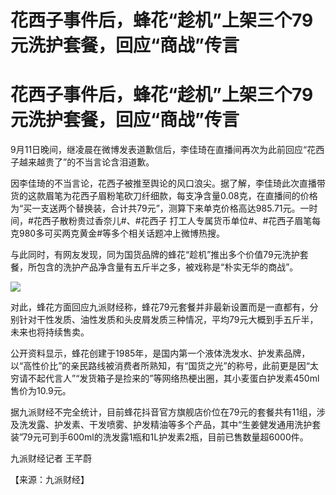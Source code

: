 # 花西子事件后，蜂花“趁机”上架三个79元洗护套餐，回应“商战”传言

# 花西子事件后，蜂花“趁机”上架三个79元洗护套餐，回应“商战”传言

9月11日晚间，继凌晨在微博发表道歉信后，李佳琦在直播间再次为此前回应“花西子越来越贵了”的不当言论含泪道歉。

因李佳琦的不当言论，花西子被推至舆论的风口浪尖。据了解，李佳琦此次直播带货的这款眉笔为花西子眉粉笔砍刀纤细款，每支净含量0.08克，在直播间的价格为“买一支送两个替换装，合计共79元”，测算下来单克价格高达985.71元。一时间，#花西子散粉贵过香奈儿#、#花西子
打工人专属货币单位#、#花西子眉笔每克980多可买两克黄金#等多个相关话题冲上微博热搜。

与此同时，有网友发现，同为国货品牌的蜂花“趁机”推出多个价值79元洗护套餐，所包含的洗护产品净含量有五斤半之多，被戏称是“朴实无华的商战”。

![](https://inews.gtimg.com/om_bt/OIyBI7mineV_EEArGoBlPakxGECHaqVsi_q3V9476xDyYAA/1000)

对此，蜂花方面回应九派财经称，蜂花79元套餐并非最新设置而是一直都有，分别针对干性发质、油性发质和头皮屑发质三种情况，平均79元大概到手五斤半，未来也将持续售卖。

公开资料显示，蜂花创建于1985年，是国内第一个液体洗发水、护发素品牌，以“高性价比”的亲民路线被消费者所熟知，有“国货之光”的称号，此前更是因“太穷请不起代言人”“发货箱子是捡来的”等网络热梗出圈，其小麦蛋白护发素450ml售价为10.9元。

据九派财经不完全统计，目前蜂花抖音官方旗舰店价位在79元的套餐共有11组，涉及洗发露、护发素、干发喷雾、护发精油等多个产品，其中“生姜健发通用洗护套装”79元可到手600ml的洗发露1瓶和1L护发素2瓶，目前已售数量超6000件。

九派财经记者 王芊蔚

【来源：九派财经】

